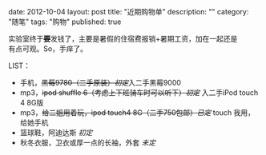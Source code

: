 date: 2012-10-04
layout: post
title: "近期购物单"
description: ""
category: "随笔"
tags: "购物"
published: true

实验室终于<del>**要**</del>发钱了，主要是暑假的住宿费报销+暑期工资，加在一起还是  
有点可观。So，手痒了。

LIST：

-  手机，<del>黑莓9780（二手原装）*初定*</del>入二手黑莓9000
-  mp3，<del>ipod shuffle 6（考虑上下班骑车时可以听下）*初定*</del> 入二手iPod touch 4 8G版
-  mp3，<del>给二姐用着玩，ipod touch4 8G（二手750包邮）*已定*</del> touch 我用，给她手机
-  篮球鞋，阿迪达斯 *初定*
-  秋冬衣服，卫衣或厚一点的长袖，外套 *未定*
